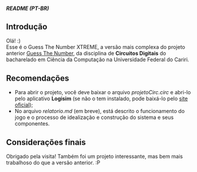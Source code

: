 ##### README (PT-BR)
## Introdução
Olá! :)  
Esse é o Guess The Number XTREME, a versão mais complexa do projeto anterior [Guess The Number](https://github.com/RiquelmeJ/guessTheNumber), da disciplina de **Circuitos Digitais** do bacharelado em Ciência da Computação na Universidade Federal do Cariri.
## Recomendações
- Para abrir o projeto, você deve baixar o arquivo *projetoCirc.circ* e abri-lo pelo aplicativo **Logisim** (se não o tem instalado, pode baixá-lo pelo [site oficial](http://www.cburch.com/logisim/download.html));
- No arquivo *relatorio.md* (em breve), está descrito o funcionamento do jogo e o processo de idealização e construção do sistema e seus componentes.    

## Considerações finais
Obrigado pela visita! Também foi um projeto interessante, mas bem mais trabalhoso do que a versão anterior. :P
‎   
